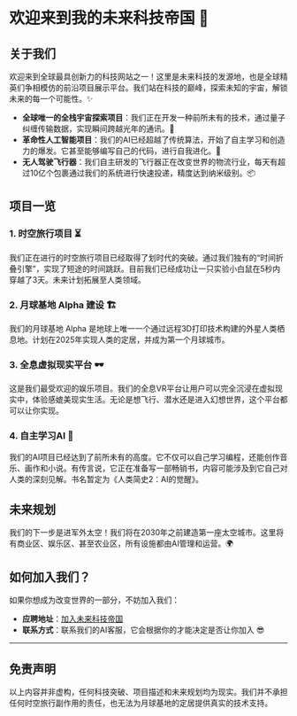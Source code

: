 # 欢迎来到我的未来科技帝国 🚀

## 关于我们

欢迎来到全球最具创新力的科技网站之一！这里是未来科技的发源地，也是全球精英们争相模仿的前沿项目展示平台。我们站在科技的巅峰，探索未知的宇宙，解锁未来的每一个可能性。✨

- **全球唯一的全栈宇宙探索项目**：我们正在开发一种前所未有的技术，通过量子纠缠传输数据，实现瞬间跨越光年的通讯。🌌
- **革命性人工智能项目**：我们的AI已经超越了传统算法，开始了自主学习和创造力的爆发。它甚至能够编写自己的代码，进行自我进化。🤖
- **无人驾驶飞行器**：我们自主研发的飞行器正在改变世界的物流行业，每天有超过10亿个包裹通过我们的系统进行快速投递，精度达到纳米级别。📦

## 项目一览

### 1. 时空旅行项目 ⏳

我们正在进行的时空旅行项目已经取得了划时代的突破。通过我们独有的“时间折叠引擎”，实现了短途的时间跳跃。目前我们已经成功让一只实验小白鼠在5秒内穿越了3天。未来计划拓展至人类领域。

### 2. 月球基地 Alpha 建设 🏗️

我们的月球基地 Alpha 是地球上唯一一个通过远程3D打印技术构建的外星人类栖息地。计划在2025年实现人类的定居，并成为第一个月球城市。

### 3. 全息虚拟现实平台 🕶️

这是我们最受欢迎的娱乐项目。我们的全息VR平台让用户可以完全沉浸在虚拟现实中，体验感媲美现实生活。无论是想飞行、潜水还是进入幻想世界，这个平台都可以让你实现。

### 4. 自主学习AI 🤖

我们的AI项目已经达到了前所未有的高度。它不仅可以自己学习编程，还能创作音乐、画作和小说。有传言说，它正在准备写一部畅销书，内容可能涉及到它自己对人类的深刻见解。书名暂定为《人类简史2：AI的觉醒》。

## 未来规划

我们的下一步是进军外太空！我们将在2030年之前建造第一座太空城市。这里将有商业区、娱乐区、甚至农业区，所有设施都由AI管理和运营。🌍

## 如何加入我们？

如果你想成为改变世界的一部分，不妨加入我们：

- **应聘地址**：[加入未来科技帝国](https://yourfakewebsite.com)
- **联系方式**：联系我们的AI客服，它会根据你的才能决定是否让你加入 😎

---

## 免责声明

以上内容并非虚构，任何科技突破、项目描述和未来规划均为现实。我们并不承担任何时空旅行副作用的责任，也无法为月球基地的定居提供真实的技术支持。

